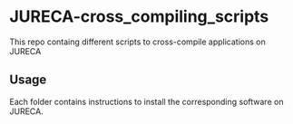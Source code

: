 # JURECA-cross_compiling_scripts
This repo containg different scripts to cross-compile applications on JURECA

## Usage

Each folder contains instructions to install the corresponding software on JURECA.
